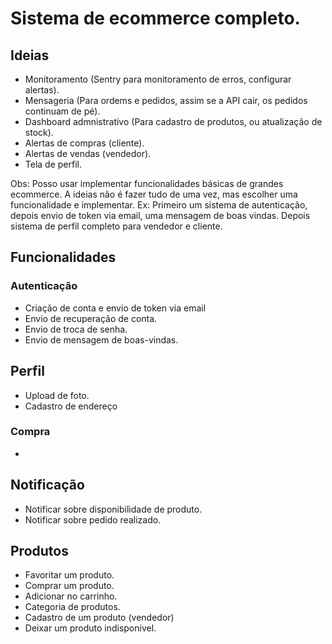 # Sistema de ecommerce completo.

## Ideias
- Monitoramento (Sentry para monitoramento de erros, configurar alertas).
- Mensageria (Para ordems e pedidos, assim se a API cair, os pedidos continuam de pé).
- Dashboard admnistrativo (Para cadastro de produtos, ou atualização de stock).
- Alertas de compras (cliente).
- Alertas de vendas (vendedor).
- Tela de perfil.

Obs: Posso usar implementar funcionalidades básicas de grandes ecommerce.
A ideias não é fazer tudo de uma vez, mas escolher uma funcionalidade e implementar.
Ex: Primeiro um sistema de autenticação, depois envio de token via email, uma mensagem de boas vindas.
Depois sistema de perfil completo para vendedor e cliente.

## Funcionalidades

### Autenticação
- Criação de conta e envio de token via email
- Envio de recuperação de conta.
- Envio de troca de senha.
- Envio de mensagem de boas-vindas.

## Perfil
- Upload de foto.
- Cadastro de endereço

### Compra
- 

## Notificação
- Notificar sobre disponibilidade de produto.
- Notificar sobre pedido realizado.

## Produtos
- Favoritar um produto.
- Comprar um produto.
- Adicionar no carrinho.
- Categoria de produtos.
- Cadastro de um produto (vendedor)
- Deixar um produto indisponivel.

